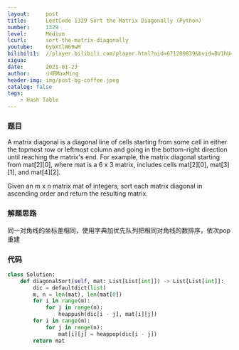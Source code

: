 ```yaml
---
layout:     post
title:      LeetCode 1329 Sort the Matrix Diagonally (Python)
number:     1329
level:      Medium
lcurl:      sort-the-matrix-diagonally
youtube:    6ybXtlW69wM
bilibili1:  //player.bilibili.com/player.html?aid=671280839&bvid=BV1hU4y147b1&cid=286386598&page=1
xigua:      
date:       2021-01-23
author:     小明MaxMing
header-img: img/post-bg-coffee.jpeg
catalog: false
tags:
    - Hash Table
---
```


### 题目

A matrix diagonal is a diagonal line of cells starting from some cell in either the topmost row or leftmost column and going in the bottom-right direction until reaching the matrix's end. For example, the matrix diagonal starting from mat[2][0], where mat is a 6 x 3 matrix, includes cells mat[2][0], mat[3][1], and mat[4][2].

Given an m x n matrix mat of integers, sort each matrix diagonal in ascending order and return the resulting matrix.

### 解题思路

同一对角线的坐标差相同，使用字典加优先队列把相同对角线的数排序，依次pop重建

### 代码
```python
class Solution:
    def diagonalSort(self, mat: List[List[int]]) -> List[List[int]]:
        dic = defaultdict(list)
        m, n = len(mat), len(mat[0])
        for i in range(m):
            for j in range(n):
                heappush(dic[i - j], mat[i][j])
        for i in range(m):
            for j in range(n):
                mat[i][j] = heappop(dic[i - j])
        return mat
```
